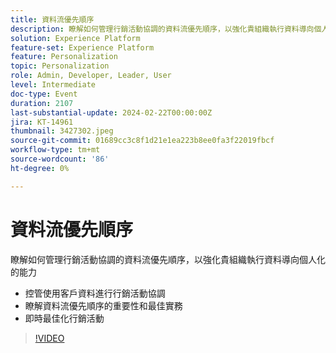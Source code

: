 ```yaml
---
title: 資料流優先順序
description: 瞭解如何管理行銷活動協調的資料流優先順序，以強化貴組織執行資料導向個人化的能力 — 利用客戶資料控管行銷活動協調 — 瞭解資料流優先順序的重要性和最佳實務 — 即時最佳化行銷活動
solution: Experience Platform
feature-set: Experience Platform
feature: Personalization
topic: Personalization
role: Admin, Developer, Leader, User
level: Intermediate
doc-type: Event
duration: 2107
last-substantial-update: 2024-02-22T00:00:00Z
jira: KT-14961
thumbnail: 3427302.jpeg
source-git-commit: 01689cc3c8f1d21e1ea223b8ee0fa3f22019fbcf
workflow-type: tm+mt
source-wordcount: '86'
ht-degree: 0%

---
```



# 資料流優先順序

瞭解如何管理行銷活動協調的資料流優先順序，以強化貴組織執行資料導向個人化的能力

- 控管使用客戶資料進行行銷活動協調
- 瞭解資料流優先順序的重要性和最佳實務
- 即時最佳化行銷活動

>[!VIDEO](https://video.tv.adobe.com/v/3427302/?learn=on)
